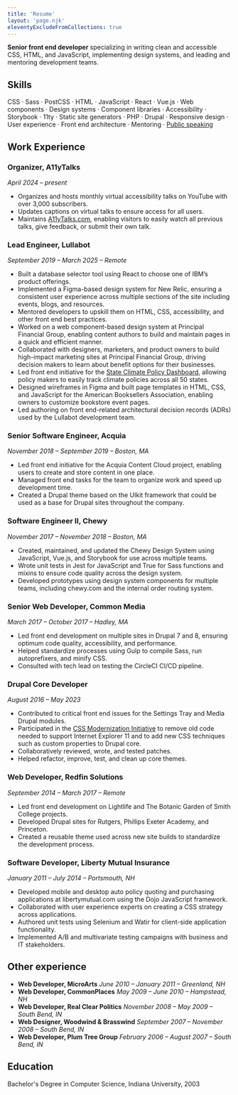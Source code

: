 ```yaml
---
title: 'Resume'
layout: 'page.njk'
eleventyExcludeFromCollections: true
---
```

**Senior front end developer** specializing in writing clean and accessible CSS, HTML, and JavaScript, implementing design systems, and leading and mentoring development teams.

## Skills
CSS · Sass · PostCSS · HTML · JavaScript · React · Vue.js · Web components · Design systems · Component libraries · Accessibility · Storybook · 11ty · Static site generators · PHP · Drupal · Responsive design · User experience · Front end architecture · Mentoring · [Public speaking](/speaking)

## Work Experience
### Organizer, A11yTalks
*April 2024 – present*
* Organizes and hosts monthly virtual accessibility talks on YouTube with over 3,000 subscribers.
* Updates captions on virtual talks to ensure access for all users.
* Maintains [A11yTalks.com](https://a11ytalks.com), enabling visitors to easily watch all previous talks, give feedback, or submit their own talk.

### Lead Engineer, Lullabot
*September 2019 – March 2025 – Remote*
* Built a database selector tool using React to choose one of IBM’s product offerings.
* Implemented a Figma-based design system for New Relic, ensuring a consistent user experience across multiple sections of the site including events, blogs, and resources.
* Mentored developers to upskill them on HTML, CSS, accessibility, and other front end best practices.
* Worked on a web component-based design system at Principal Financial Group, enabling content authors to build and maintain pages in a quick and efficient manner.
* Collaborated with designers, marketers, and product owners to build high-impact marketing sites at Principal Financial Group, driving decision makers to learn about benefit options for their businesses.
* Led front end initiative for the [State Climate Policy Dashboard](https://www.climatepolicydashboard.org), allowing policy makers to easily track climate policies across all 50 states.
* Designed wireframes in Figma and built page templates in HTML, CSS, and JavaScript for the American Booksellers Association, enabling owners to customize bookstore event pages.
* Led authoring on front end-related architectural decision records (ADRs) used by the Lullabot development team.

### Senior Software Engineer, Acquia
*November 2018 – September 2019 – Boston, MA*
* Led front end initiative for the Acquia Content Cloud project, enabling users to create and store content in one place.
* Managed front end tasks for the team to organize work and speed up development time.
* Created a Drupal theme based on the UIkit framework that could be used as a base for Drupal sites throughout the company.

### Software Engineer II, Chewy
*November 2017 – November 2018 – Boston, MA*
* Created, maintained, and updated the Chewy Design System using JavaScript, Vue.js, and Storybook for use across multiple teams.
* Wrote unit tests in Jest for JavaScript and True for Sass functions and mixins to ensure code quality across the design system.
* Developed prototypes using design system components for multiple teams, including chewy.com and the internal order routing system.

### Senior Web Developer, Common Media
*March 2017 – October 2017 – Hadley, MA*
* Led front end development on multiple sites in Drupal 7 and 8, ensuring optimum code quality, accessibility, and performance.
* Helped standardize processes using Gulp to compile Sass, run autoprefixers, and minify CSS.
* Consulted with tech lead on testing the CircleCI CI/CD pipeline.

### Drupal Core Developer
*August 2016 – May 2023*
* Contributed to critical front end issues for the Settings Tray and Media Drupal modules.
* Participated in the [CSS Modernization Initiative](https://www.drupal.org/project/drupal/issues/3254529) to remove old code needed to support Internet Explorer 11 and to add new CSS techniques such as custom properties to Drupal core.
* Collaboratively reviewed, wrote, and tested patches.
* Helped refactor, improve, test, and clean up core themes.

### Web Developer, Redfin Solutions
*September 2014 – March 2017 – Remote*
* Led front end development on Lightlife and The Botanic Garden of Smith College projects.
* Developed Drupal sites for Rutgers, Phillips Exeter Academy, and Princeton.
* Created a reusable theme used across new site builds to standardize the development process.

### Software Developer, Liberty Mutual Insurance
*January 2011 – July 2014 – Portsmouth, NH*
* Developed mobile and desktop auto policy quoting and purchasing applications at libertymutual.com using the Dojo JavaScript framework.
* Collaborated with user experience experts on creating a CSS strategy across applications.
* Authored unit tests using Selenium and Watir for client-side application functionality.
* Implemented A/B and multivariate testing campaigns with business and IT stakeholders.

## Other experience
* **Web Developer, MicroArts**
  *June 2010 – January 2011 – Greenland, NH*
* **Web Developer, CommonPlaces**
  *May 2009 – June 2010 – Hampstead, NH*
* **Web Developer, Real Clear Politics**
  *November 2008 – May 2009 – South Bend, IN*
* **Web Designer, Woodwind & Brasswind**
  *September 2007 – November 2008 – South Bend, IN*
* **Web Developer, Plum Tree Group**
  *February 2006 – August 2007 – South Bend, IN*

## Education
Bachelor's Degree in Computer Science, Indiana University, 2003

